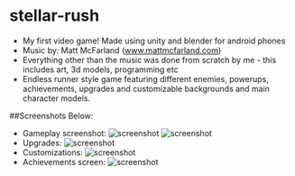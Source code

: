 # stellar-rush
- My first video game! Made using unity and blender for android phones
- Music by: Matt McFarland (www.mattmcfarland.com)
- Everything other than the music was done from scratch by me - this includes art, 3d models, programming etc
- Endless runner style game featuring different enemies, powerups, achievements, upgrades and customizable backgrounds and main character models.

##Screenshots Below:

- Gameplay screenshot:
![screenshot](https://i.imgur.com/girF4vV.jpg)
![screenshot](https://i.imgur.com/1PkSX6l.jpg)
- Upgrades:
![screenshot](https://i.imgur.com/kOfvi0y.jpg)
- Customizations:
![screenshot](https://i.imgur.com/2fUtEz9.jpg)
- Achievements screen:
![screenshot](https://i.imgur.com/d5Rm9Ov.jpg)

